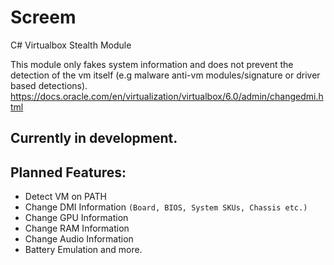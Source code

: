# Screem
C# Virtualbox Stealth Module

This module only fakes system information and does not prevent the detection of the vm itself (e.g malware anti-vm modules/signature or driver based detections).
https://docs.oracle.com/en/virtualization/virtualbox/6.0/admin/changedmi.html

## Currently in development.

## Planned Features:
- Detect VM on PATH
- Change DMI Information `(Board, BIOS, System SKUs, Chassis etc.)`
- Change GPU Information
- Change RAM Information
- Change Audio Information
- Battery Emulation
and more.
